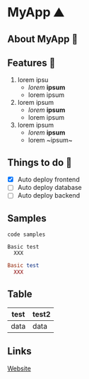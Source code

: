 # MyApp ⛰️

## About MyApp 🥇

## Features 🥈
1. lorem ipsu
   - *lorem* **ipsum**
   - lorem ipsum
1. lorem ipsum
   - *lorem* **ipsum**
   - lorem ipsum
1. lorem ipsum
   - *lorem* **ipsum**
   - lorem ~ipsum~

## Things to do 🥉
- [X] Auto deploy frontend
- [ ] Auto deploy database
- [ ] Auto deploy backend

## Samples
`code samples`
```
Basic test
  XXX
```

```rb
Basic test
  XXX
```
## Table
| test | test2 |
|---| ----|
| data | data | 

## Links
[Website](http://57.128.198.57/)

